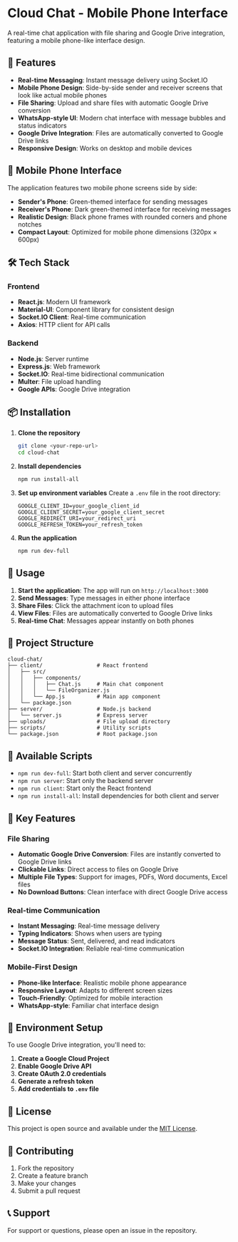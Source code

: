 # Cloud Chat - Mobile Phone Interface

A real-time chat application with file sharing and Google Drive integration, featuring a mobile phone-like interface design.

## 🚀 Features

- **Real-time Messaging**: Instant message delivery using Socket.IO
- **Mobile Phone Design**: Side-by-side sender and receiver screens that look like actual mobile phones
- **File Sharing**: Upload and share files with automatic Google Drive conversion
- **WhatsApp-style UI**: Modern chat interface with message bubbles and status indicators
- **Google Drive Integration**: Files are automatically converted to Google Drive links
- **Responsive Design**: Works on desktop and mobile devices

## 📱 Mobile Phone Interface

The application features two mobile phone screens side by side:
- **Sender's Phone**: Green-themed interface for sending messages
- **Receiver's Phone**: Dark green-themed interface for receiving messages
- **Realistic Design**: Black phone frames with rounded corners and phone notches
- **Compact Layout**: Optimized for mobile phone dimensions (320px × 600px)

## 🛠️ Tech Stack

### Frontend
- **React.js**: Modern UI framework
- **Material-UI**: Component library for consistent design
- **Socket.IO Client**: Real-time communication
- **Axios**: HTTP client for API calls

### Backend
- **Node.js**: Server runtime
- **Express.js**: Web framework
- **Socket.IO**: Real-time bidirectional communication
- **Multer**: File upload handling
- **Google APIs**: Google Drive integration

## 📦 Installation

1. **Clone the repository**
   ```bash
   git clone <your-repo-url>
   cd cloud-chat
   ```

2. **Install dependencies**
   ```bash
   npm run install-all
   ```

3. **Set up environment variables**
   Create a `.env` file in the root directory:
   ```env
   GOOGLE_CLIENT_ID=your_google_client_id
   GOOGLE_CLIENT_SECRET=your_google_client_secret
   GOOGLE_REDIRECT_URI=your_redirect_uri
   GOOGLE_REFRESH_TOKEN=your_refresh_token
   ```

4. **Run the application**
   ```bash
   npm run dev-full
   ```

## 🎯 Usage

1. **Start the application**: The app will run on `http://localhost:3000`
2. **Send Messages**: Type messages in either phone interface
3. **Share Files**: Click the attachment icon to upload files
4. **View Files**: Files are automatically converted to Google Drive links
5. **Real-time Chat**: Messages appear instantly on both phones

## 📁 Project Structure

```
cloud-chat/
├── client/                 # React frontend
│   ├── src/
│   │   ├── components/
│   │   │   ├── Chat.js     # Main chat component
│   │   │   └── FileOrganizer.js
│   │   └── App.js          # Main app component
│   └── package.json
├── server/                 # Node.js backend
│   └── server.js           # Express server
├── uploads/                # File upload directory
├── scripts/                # Utility scripts
└── package.json            # Root package.json
```

## 🔧 Available Scripts

- `npm run dev-full`: Start both client and server concurrently
- `npm run server`: Start only the backend server
- `npm run client`: Start only the React frontend
- `npm run install-all`: Install dependencies for both client and server

## 🌟 Key Features

### File Sharing
- **Automatic Google Drive Conversion**: Files are instantly converted to Google Drive links
- **Clickable Links**: Direct access to files on Google Drive
- **Multiple File Types**: Support for images, PDFs, Word documents, Excel files
- **No Download Buttons**: Clean interface with direct Google Drive access

### Real-time Communication
- **Instant Messaging**: Real-time message delivery
- **Typing Indicators**: Shows when users are typing
- **Message Status**: Sent, delivered, and read indicators
- **Socket.IO Integration**: Reliable real-time communication

### Mobile-First Design
- **Phone-like Interface**: Realistic mobile phone appearance
- **Responsive Layout**: Adapts to different screen sizes
- **Touch-Friendly**: Optimized for mobile interaction
- **WhatsApp-style**: Familiar chat interface design

## 🔐 Environment Setup

To use Google Drive integration, you'll need to:

1. **Create a Google Cloud Project**
2. **Enable Google Drive API**
3. **Create OAuth 2.0 credentials**
4. **Generate a refresh token**
5. **Add credentials to `.env` file**

## 📝 License

This project is open source and available under the [MIT License](LICENSE).

## 🤝 Contributing

1. Fork the repository
2. Create a feature branch
3. Make your changes
4. Submit a pull request

## 📞 Support

For support or questions, please open an issue in the repository. 